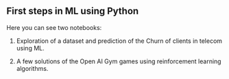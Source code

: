 ## First steps in ML using Python

Here you can see two notebooks:

1. Exploration of a dataset and prediction of the Churn of clients in telecom using ML.

2. A few solutions of the Open AI Gym games using reinforcement learning algorithms.
